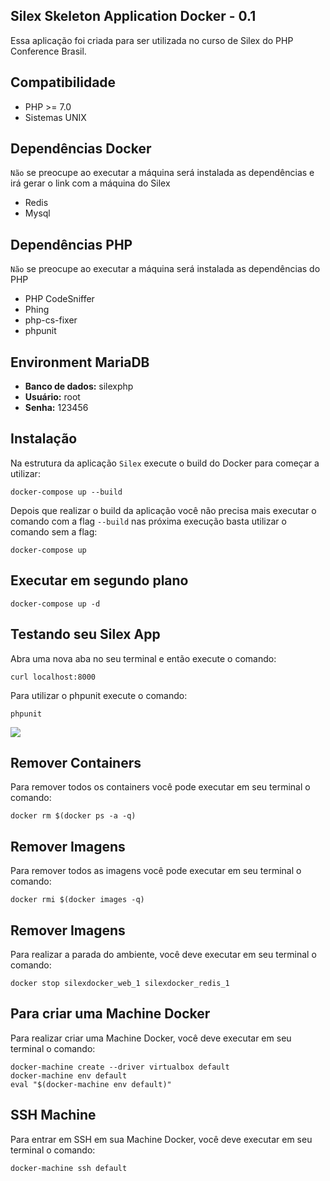 ## Silex Skeleton Application Docker - 0.1

Essa aplicação foi criada para ser utilizada no curso de Silex do PHP Conference Brasil.

## Compatibilidade

* PHP >= 7.0
* Sistemas UNIX

## Dependências Docker

`Não` se preocupe ao executar a máquina será instalada as dependências e irá gerar o link com a máquina do Silex

* Redis
* Mysql
 
## Dependências PHP

`Não` se preocupe ao executar a máquina será instalada as dependências do PHP

* PHP CodeSniffer
* Phing
* php-cs-fixer
* phpunit
 
## Environment MariaDB

* **Banco de dados:** silexphp
* **Usuário:** root
* **Senha:** 123456

## Instalação

Na estrutura da aplicação `Silex` execute o build do Docker para começar a utilizar:


    docker-compose up --build

Depois que realizar o build da aplicação você não precisa mais executar o comando com a flag `--build` nas próxima execução
basta utilizar o comando sem a flag:


    docker-compose up

## Executar em segundo plano


    docker-compose up -d

## Testando seu Silex App

Abra uma nova aba no seu terminal e então execute o comando:

```
curl localhost:8000
```

Para utilizar o phpunit execute o comando:

```
phpunit
```

![](http://gifsec.com/wp-content/uploads/GIF/2015/06/Dance-With-Me-Cat.gif?gs=a)

## Remover Containers

Para remover todos os containers você pode executar em seu terminal o comando:

```
docker rm $(docker ps -a -q)
```

## Remover Imagens

Para remover todos as imagens você pode executar em seu terminal o comando:

```
docker rmi $(docker images -q)
```

## Remover Imagens

Para realizar a parada do ambiente, você deve executar em seu terminal o comando:

```
docker stop silexdocker_web_1 silexdocker_redis_1
```

## Para criar uma Machine Docker
Para realizar criar uma Machine Docker, você deve executar em seu terminal o comando:

```
docker-machine create --driver virtualbox default
docker-machine env default
eval "$(docker-machine env default)"
```

## SSH Machine 
Para entrar em SSH em sua Machine Docker, você deve executar em seu terminal o comando:

```
docker-machine ssh default
```